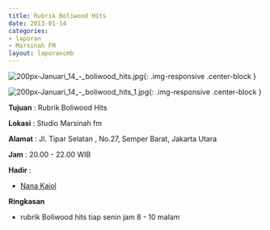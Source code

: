 ```yaml
---
title: Rubrik Boliwood Hits
date: 2013-01-14
categories:
- laporan
- Marsinah FM
layout: laporancmb
---
```



![200px-Januari_14_-_boliwood_hits.jpg](/uploads/200px-Januari_14_-_boliwood_hits.jpg){: .img-responsive .center-block }

![200px-Januari_14_-_boliwood_hits_1.jpg](/uploads/200px-Januari_14_-_boliwood_hits_1.jpg){: .img-responsive .center-block }


**Tujuan** : Rubrik Boliwood Hits 

**Lokasi** : Studio Marsinah fm 

**Alamat** : Jl. Tipar Selatan , No.27, Semper Barat, Jakarta Utara 

**Jam** : 20.00 - 22.00 WIB 

**Hadir** :
* [Nana Kajol](http://wiki.ciptamedia.org/wiki/Nana_Kajol)

**Ringkasan**  
* rubrik Boliwood hits tiap senin jam 8 - 10 malam
